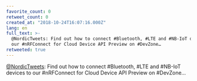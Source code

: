 ```yaml
---
favorite_count: 0
retweet_count: 0
created_at: "2018-10-24T16:07:16.000Z"
lang: en
full_text: >-
  @NordicTweets: Find out how to connect #Bluetooth, #LTE and #NB-IoT devices to
  our #nRFConnect for Cloud Device API Preview on #DevZone…
retweeted: true
---
```


[@NordicTweets](https://twitter.com/NordicTweets): Find out how to connect
#Bluetooth, #LTE and #NB-IoT devices to our #nRFConnect for Cloud Device API
Preview on #DevZone…
